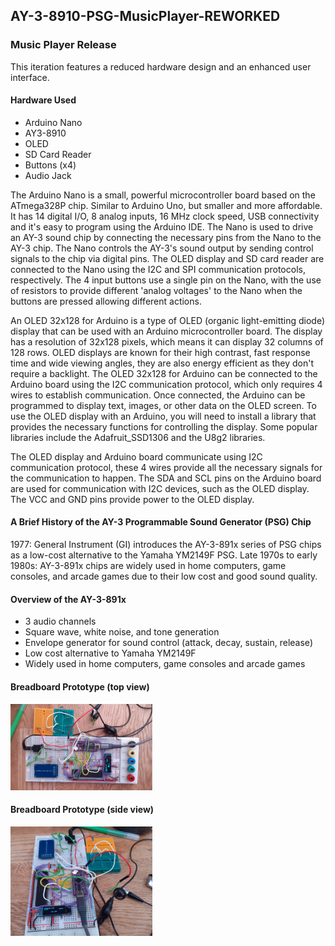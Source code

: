 ## AY-3-8910-PSG-MusicPlayer-REWORKED

### Music Player Release
This iteration features a reduced hardware design and an enhanced user interface.

#### Hardware Used
- Arduino Nano
- AY3-8910
- OLED
- SD Card Reader
- Buttons (x4)
- Audio Jack

The Arduino Nano is a small, powerful microcontroller board based on the ATmega328P chip. Similar to Arduino Uno, but smaller and more affordable. It has 14 digital I/O, 8 analog inputs, 16 MHz clock speed, USB connectivity and it's easy to program using the Arduino IDE. 
The Nano is used to drive an AY-3 sound chip by connecting the necessary pins from the Nano to the AY-3 chip. The Nano controls the AY-3's sound output by sending control signals to the chip via digital pins. The OLED display and SD card reader are connected to the Nano using the I2C and SPI communication protocols, respectively. The 4 input buttons use a single pin on the Nano, with the use of resistors to provide different 'analog voltages' to the Nano when the buttons are pressed allowing different actions.

An OLED 32x128 for Arduino is a type of OLED (organic light-emitting diode) display that can be used with an Arduino microcontroller board. The display has a resolution of 32x128 pixels, which means it can display 32 columns of 128 rows. OLED displays are known for their high contrast, fast response time and wide viewing angles, they are also energy efficient as they don't require a backlight.
The OLED 32x128 for Arduino can be connected to the Arduino board using the I2C communication protocol, which only requires 4 wires to establish communication. Once connected, the Arduino can be programmed to display text, images, or other data on the OLED screen. To use the OLED display with an Arduino, you will need to install a library that provides the necessary functions for controlling the display. Some popular libraries include the Adafruit_SSD1306 and the U8g2 libraries.

The OLED display and Arduino board communicate using I2C communication protocol, these 4 wires provide all the necessary signals for the communication to happen. The SDA and SCL pins on the Arduino board are used for communication with I2C devices, such as the OLED display. The VCC and GND pins provide power to the OLED display.


#### A Brief History of the AY-3 Programmable Sound Generator (PSG) Chip
1977: General Instrument (GI) introduces the AY-3-891x series of PSG chips as a low-cost alternative to the Yamaha YM2149F PSG.
Late 1970s to early 1980s: AY-3-891x chips are widely used in home computers, game consoles, and arcade games due to their low cost and good sound quality.

#### Overview of the AY-3-891x
- 3 audio channels
- Square wave, white noise, and tone generation
- Envelope generator for sound control (attack, decay, sustain, release)
- Low cost alternative to Yamaha YM2149F
- Widely used in home computers, game consoles and arcade games

#### Breadboard Prototype (top view)
<img src="/AY-3-8910-PSG-MusicPlayerREWORKED/Pictures_Prototyping/BreadboardPrototypePic1.png" width="45%" />

#### Breadboard Prototype (side view)
<img src="/AY-3-8910-PSG-MusicPlayerREWORKED/Pictures_Prototyping/BreadboardPrototypePic2.png" width="45%" />
